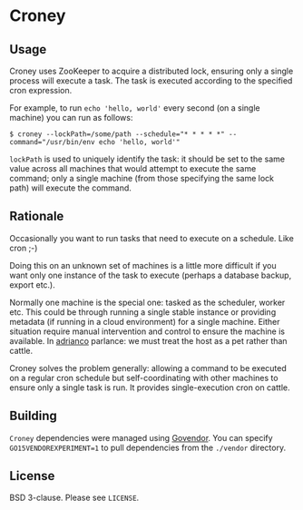 # Croney

## Usage

Croney uses ZooKeeper to acquire a distributed lock, ensuring only a single process will execute a task. The task is executed according to the specified cron expression.

For example, to run `echo 'hello, world'` every second (on a single machine) you can run as follows:

```
$ croney --lockPath=/some/path --schedule="* * * * *" --command="/usr/bin/env echo 'hello, world'"
```

`lockPath` is used to uniquely identify the task: it should be set to the same value across all machines that would attempt to execute the same command; only a single machine (from those specifying the same lock path) will execute the command.

## Rationale
Occasionally you want to run tasks that need to execute on a schedule. Like cron ;-)

Doing this on an unknown set of machines is a little more difficult if you want only one instance of the task to execute (perhaps a database backup, export etc.).

Normally one machine is the special one: tasked as the scheduler, worker etc. This could be through running a single stable instance or providing metadata (if running in a cloud environment) for a single machine. Either situation require manual intervention and control to ensure the machine is available. In [adrianco](https://twitter.com/adrianco) parlance: we must treat the host as a pet rather than cattle.

Croney solves the problem generally: allowing a command to be executed on a regular cron schedule but self-coordinating with other machines to ensure only a single task is run. It provides single-execution cron on cattle.

## Building

`Croney` dependencies were managed using [Govendor](https://github.com/kardianos/govendor). You can specify `GO15VENDOREXPERIMENT=1` to pull dependencies from the `./vendor` directory.

## License

BSD 3-clause. Please see `LICENSE`.
